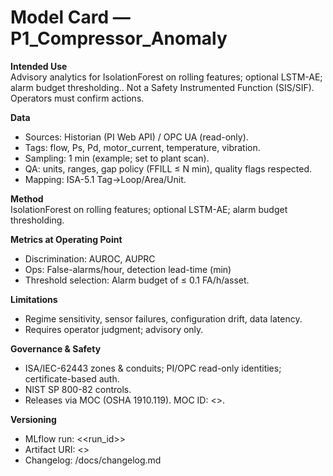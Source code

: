 # Model Card — P1_Compressor_Anomaly

**Intended Use**  
Advisory analytics for IsolationForest on rolling features; optional LSTM-AE; alarm budget thresholding.. Not a Safety Instrumented Function (SIS/SIF). Operators must confirm actions.

**Data**  
- Sources: Historian (PI Web API) / OPC UA (read-only).  
- Tags: flow, Ps, Pd, motor_current, temperature, vibration.  
- Sampling: 1 min (example; set to plant scan).  
- QA: units, ranges, gap policy (FFILL ≤ N min), quality flags respected.  
- Mapping: ISA-5.1 Tag→Loop/Area/Unit.

**Method**  
IsolationForest on rolling features; optional LSTM-AE; alarm budget thresholding.

**Metrics at Operating Point**  
- Discrimination: AUROC, AUPRC  
- Ops: False-alarms/hour, detection lead-time (min)  
- Threshold selection: Alarm budget of ≤ 0.1 FA/h/asset.

**Limitations**  
- Regime sensitivity, sensor failures, configuration drift, data latency.  
- Requires operator judgment; advisory only.

**Governance & Safety**  
- ISA/IEC-62443 zones & conduits; PI/OPC read-only identities; certificate-based auth.  
- NIST SP 800-82 controls.  
- Releases via MOC (OSHA 1910.119). MOC ID: <<fill>>.

**Versioning**  
- MLflow run: <<run_id>>  
- Artifact URI: <<uri>>  
- Changelog: /docs/changelog.md
